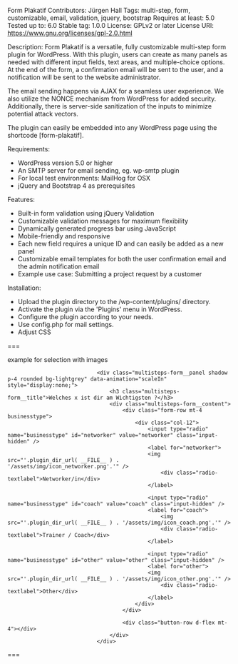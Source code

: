 Form Plakatif
Contributors: Jürgen Hall
Tags: multi-step, form, customizable, email, validation, jquery, bootstrap
Requires at least: 5.0
Tested up to: 6.0
Stable tag: 1.0.0
License: GPLv2 or later
License URI: https://www.gnu.org/licenses/gpl-2.0.html

Description:
Form Plakatif is a versatile, fully customizable multi-step form plugin for WordPress. With this plugin, users can create as many panels as needed with different input fields, text areas, and multiple-choice options. At the end of the form, a confirmation email will be sent to the user, and a notification will be sent to the website administrator.

The email sending happens via AJAX for a seamless user experience. We also utilize the NONCE mechanism from WordPress for added security. Additionally, there is server-side sanitization of the inputs to minimize potential attack vectors.

The plugin can easily be embedded into any WordPress page using the shortcode [form-plakatif].

Requirements:

- WordPress version 5.0 or higher
- An SMTP server for email sending, eg. wp-smtp plugin
- For local test environments: MailHog for OSX
- jQuery and Bootstrap 4 as prerequisites

Features:

- Built-in form validation using jQuery Validation
- Customizable validation messages for maximum flexibility
- Dynamically generated progress bar using JavaScript
- Mobile-friendly and responsive
- Each new field requires a unique ID and can easily be added as a new panel
- Customizable email templates for both the user confirmation email and the admin notification email
- Example use case: Submitting a project request by a customer

Installation:

- Upload the plugin directory to the /wp-content/plugins/ directory.
- Activate the plugin via the 'Plugins' menu in WordPress.
- Configure the plugin according to your needs.
- Use config.php for mail settings.
- Adjust CSS

===




example for selection with images


								<div class="multisteps-form__panel shadow p-4 rounded bg-lightgrey" data-animation="scaleIn" style="display:none;">
									<h3 class="multisteps-form__title">Welches x ist dir am Wichtigsten ?</h3>
									<div class="multisteps-form__content">
										<div class="form-row mt-4 businesstype">
											<div class="col-12">
												<input type="radio" name="businesstype" id="networker" value="networker" class="input-hidden" />
												<label for="networker">
												<img src="'.plugin_dir_url( __FILE__ ) . '/assets/img/icon_networker.png'.'" />
													<div class="radio-textlabel">Networker/in</div>
												</label>
											
												<input type="radio" name="businesstype" id="coach" value="coach" class="input-hidden" />
												<label for="coach">
													<img src="'.plugin_dir_url( __FILE__ ) . '/assets/img/icon_coach.png'.'" />
													<div class="radio-textlabel">Trainer / Coach</div>
												</label>

												<input type="radio" name="businesstype" id="other" value="other" class="input-hidden" />
												<label for="other">
												<img src="'.plugin_dir_url( __FILE__ ) . '/assets/img/icon_other.png'.'" />
													<div class="radio-textlabel">Other</div>
												</label>
											</div>
										</div>

										<div class="button-row d-flex mt-4"></div>
									</div>
								</div>



===

